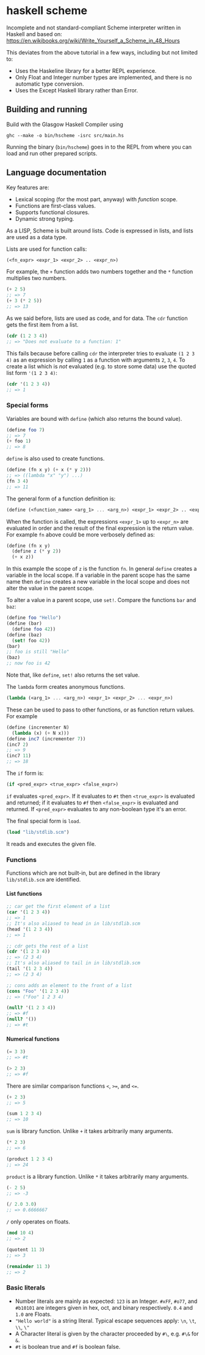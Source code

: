 # haskell scheme

Incomplete and not standard-compliant Scheme interpreter written in Haskell and based on:
https://en.wikibooks.org/wiki/Write_Yourself_a_Scheme_in_48_Hours

This deviates from the above tutorial in a few ways, including but not limited to:
- Uses the Haskeline library for a better REPL experience.
- Only Float and Integer number types are implemented, and there is no automatic type conversion.
- Uses the Except Haskell library rather than Error.

## Building and running

Build with the Glasgow Haskell Compiler using

`ghc --make -o bin/hscheme -isrc src/main.hs`

Running the binary (`bin/hscheme`) goes in to the REPL from where you can load and run other prepared scripts.

## Language documentation

Key features are:
- Lexical scoping (for the most part, anyway) with _function_ scope.
- Functions are first-class values.
- Supports functional closures.
- Dynamic strong typing.

As a LISP, Scheme is built around lists.  Code is expressed in lists, and lists are used as a data type.

Lists are used for function calls:

```Scheme
(<fn_expr> <expr_1> <expr_2> .. <expr_n>)
```

For example, the `+` function adds two numbers together and the `*` function multiplies two numbers.

```Scheme
(+ 2 5)
;; => 7
(+ 3 (* 2 5))
;; => 13
```

As we said before, lists are used as code, and for data.  The `cdr` function gets the first item from a list.

```Scheme
(cdr (1 2 3 4))
;; => "Does not evaluate to a function: 1"
```

This fails because before calling `cdr` the interpreter tries to evaluate `(1 2 3 4)` as an expression by calling `1` as a function with arguments `2`, `3`, `4`. To create a list which is _not_ evaluated (e.g. to store some data) use the quoted list form `'(1 2 3 4)`:

```Scheme
(cdr '(1 2 3 4))
;; => 1
```

### Special forms

Variables are bound with `define` (which also returns the bound value).

```Scheme
(define foo 7)
;; => 7
(+ foo 1)
;; => 8
```

`define` is also used to create functions.

```Scheme
(define (fn x y) (+ x (* y 2)))
;; => ((lambda "x" "y") ...)
(fn 3 4)
;; => 11
```

The general form of a function definition is:

```Scheme
(define (<function_name> <arg_1> ... <arg_n>) <expr_1> <expr_2> .. <expr_n>)
```

When the function is called, the expressions `<expr_1>` up to `<expr_n>` are evaluated in order and the result of the final expression is the return value. For example `fn` above could be more verbosely defined as:

```Scheme
(define (fn x y)
  (define z (* y 2))
  (+ x z))
```
In this example the scope of `z` is the function `fn`. In general `define` creates a variable in the local scope. If a variable in the parent scope has the same name then `define` creates a new variable in the local scope and does not alter the value in the parent scope.

To alter a value in a parent scope, use `set!`. Compare the functions `bar` and `baz`:

```Scheme
(define foo "Hello")
(define (bar)
  (define foo 42))
(define (baz)
  (set! foo 42))
(bar)
;; foo is still "Hello"
(baz)
;; now foo is 42
```

Note that, like `define`, `set!` also returns the set value.

The `lambda` form creates anonymous functions.

```Scheme
(lambda (<arg_1> ... <arg_n>) <expr_1> <expr_2> ... <expr_n>)
```

These can be used to pass to other functions, or as function return values. For example

```Scheme
(define (incrementer N)
  (lambda (x) (+ N x)))
(define inc7 (incrementer 7))
(inc7 2)
;; => 9
(inc7 11)
;; => 18
```

The `if` form is:

```Scheme
(if <pred_expr> <true_expr> <false_expr>)
```

`if` evaluates `<pred_expr>`.  If it evaluates to `#t` then `<true_expr>` is evaluated and returned; if it evaluates to `#f` then `<false_expr>` is evaluated and returned.  If `<pred_expr>` evaluates to any non-boolean type it's an error.

The final special form is `load`.

```Scheme
(load "lib/stdlib.scm")
```

It reads and executes the given file.

### Functions

Functions which are not built-in, but are defined in the library `lib/stdlib.scm` are identified.

#### List functions

```Scheme
;; car get the first element of a list
(car '(1 2 3 4))
;; => 1
;; It's also aliased to head in in lib/stdlib.scm
(head '(1 2 3 4))
;; => 1
```

```Scheme
;; cdr gets the rest of a list
(cdr '(1 2 3 4))
;; => (2 3 4)
;; It's also aliased to tail in in lib/stdlib.scm
(tail '(1 2 3 4))
;; => (2 3 4)
```

```Scheme
;; cons adds an element to the front of a list
(cons "Foo" '(1 2 3 4))
;; => ("Foo" 1 2 3 4)
```

```Scheme
(null? '(1 2 3 4))
;; => #f
(null? '())
;; => #t
```

#### Numerical functions

```Scheme
(= 3 3)
;; => #t
```

```Scheme
(> 2 3)
;; => #f
```

There are similar comparison functions `<`, `>=`, and `<=`.

```Scheme
(+ 2 3)
;; => 5
```

```Scheme
(sum 1 2 3 4)
;; => 10
```

`sum` is library function. Unlike `+` it takes arbitrarily many arguments.

```Scheme
(* 2 3)
;; => 6
```

```Scheme
(product 1 2 3 4)
;; => 24
```

`product` is a library function. Unlike `*` it takes arbitrarily many arguments.

```Scheme
(- 2 5)
;; => -3
```

```Scheme
(/ 2.0 3.0)
;; => 0.6666667
```

`/` only operates on floats.

```Scheme
(mod 10 4)
;; => 2
```

```Scheme
(quotent 11 3)
;; => 3
```

```Scheme
(remainder 11 3)
;; => 2
```

### Basic literals

- Number literals are mainly as expected: `123` is an Integer. `#xFF`, `#o77`, and `#b10101` are integers given in hex, oct, and binary respectively. `0.4` and `1.0` are Floats.
- `"Hello world"` is a string literal. Typical escape sequences apply: `\n`, `\t`, `\\`, `\"`
- A Character literal is given by the character proceeded by `#\`, e.g. `#\&` for `&`.
- `#t` is boolean true and `#f` is boolean false.
